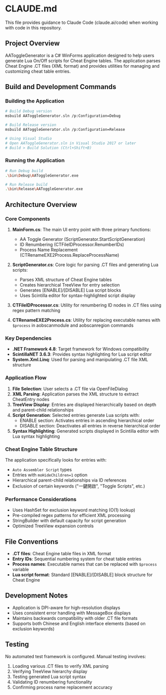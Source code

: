 # CLAUDE.md

This file provides guidance to Claude Code (claude.ai/code) when working with code in this repository.

## Project Overview

AAToggleGenerator is a C# WinForms application designed to help users generate Lua On/Off scripts for Cheat Engine tables. The application parses Cheat Engine .CT files (XML format) and provides utilities for managing and customizing cheat table entries.

## Build and Development Commands

### Building the Application
```bash
# Build Debug version
msbuild AAToggleGenerator.sln /p:Configuration=Debug

# Build Release version  
msbuild AAToggleGenerator.sln /p:Configuration=Release

# Using Visual Studio
# Open AAToggleGenerator.sln in Visual Studio 2017 or later
# Build > Build Solution (Ctrl+Shift+B)
```

### Running the Application
```bash
# Run Debug build
.\bin\Debug\AAToggleGenerator.exe

# Run Release build
.\bin\Release\AAToggleGenerator.exe
```

## Architecture Overview

### Core Components

1. **MainForm.cs**: The main UI entry point with three primary functions:
   - AA Toggle Generator (ScriptGenerator.StartScriptGeneration)
   - ID Renumbering (CTFileIDProcessor.RenumberIDs) 
   - Process Name Replacement (CTRenameEXE2Process.ReplaceProcessName)

2. **ScriptGenerator.cs**: Core logic for parsing .CT files and generating Lua scripts:
   - Parses XML structure of Cheat Engine tables
   - Creates hierarchical TreeView for entry selection
   - Generates [ENABLE]/[DISABLE] Lua script blocks
   - Uses Scintilla editor for syntax-highlighted script display

3. **CTFileIDProcessor.cs**: Utility for renumbering ID nodes in .CT files using regex pattern matching

4. **CTRenameEXE2Process.cs**: Utility for replacing executable names with `$process` in aobscanmodule and aobscanregion commands

### Key Dependencies

- **.NET Framework 4.8**: Target framework for Windows compatibility
- **ScintillaNET 3.6.3**: Provides syntax highlighting for Lua script editor
- **System.Xml.Linq**: Used for parsing and manipulating .CT file XML structure

### Application Flow

1. **File Selection**: User selects a .CT file via OpenFileDialog
2. **XML Parsing**: Application parses the XML structure to extract CheatEntry nodes
3. **TreeView Display**: Entries are displayed hierarchically based on depth and parent-child relationships
4. **Script Generation**: Selected entries generate Lua scripts with:
   - ENABLE section: Activates entries in ascending hierarchical order
   - DISABLE section: Deactivates all entries in reverse hierarchical order
5. **Syntax Highlighting**: Generated scripts displayed in Scintilla editor with Lua syntax highlighting

### Cheat Engine Table Structure

The application specifically looks for entries with:
- `Auto Assembler Script` types
- Entries with `moHideChildren=1` option
- Hierarchical parent-child relationships via ID references
- Exclusion of certain keywords ("一鍵開啟", "Toggle Scripts", etc.)

### Performance Considerations

- Uses HashSet for exclusion keyword matching (O(1) lookup)
- Pre-compiled regex patterns for efficient XML processing
- StringBuilder with default capacity for script generation
- Optimized TreeView expansion controls

## File Conventions

- **.CT files**: Cheat Engine table files in XML format
- **Entry IDs**: Sequential numbering system for cheat table entries
- **Process names**: Executable names that can be replaced with `$process` variable
- **Lua script format**: Standard [ENABLE]/[DISABLE] block structure for Cheat Engine

## Development Notes

- Application is DPI-aware for high-resolution displays
- Uses consistent error handling with MessageBox displays
- Maintains backwards compatibility with older .CT file formats
- Supports both Chinese and English interface elements (based on exclusion keywords)

## Testing

No automated test framework is configured. Manual testing involves:
1. Loading various .CT files to verify XML parsing
2. Verifying TreeView hierarchy display
3. Testing generated Lua script syntax
4. Validating ID renumbering functionality
5. Confirming process name replacement accuracy